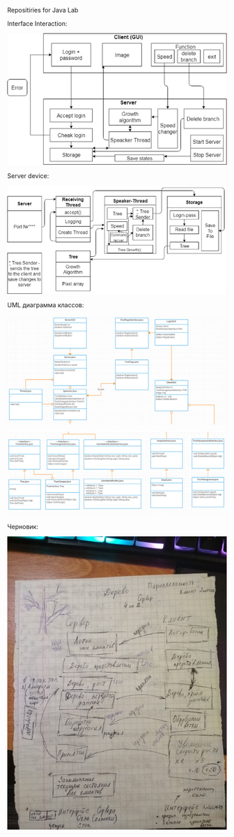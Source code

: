 ﻿Repositiries for Java Lab

Interface Interaction:

![picture](Picture/Scheme.jpg)

Server device:

![picture](Picture/Sсheme2.jpg)

UML диаграмма классов:

![schemeP1](Picture/Part1.PNG)

![schemeP2](Picture/Part2.PNG)

Черновик:

![picture](Picture/pict.jpg)
